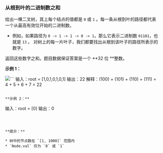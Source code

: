 ### 从根到叶的二进制数之和 ###
给出一棵二叉树，其上每个结点的值都是 `0` 或 `1` 。每一条从根到叶的路径都代表一个从最高有效位开始的二进制数。

* 例如，如果路径为 `0 -> 1 -> 1 -> 0 -> 1`，那么它表示二进制数 `01101`，也就是 `13` 。
对树上的每一片叶子，我们都要找出从根到该叶子的路径所表示的数字。

返回这些数字之和。题目数据保证答案是一个 **32 位 **整数。



**示例 1：**

![](https://assets.leetcode.com/uploads/2019/04/04/sum-of-root-to-leaf-binary-numbers.png)```
输入：root = [1,0,1,0,1,0,1]
输出：22
解释：(100) + (101) + (110) + (111) = 4 + 5 + 6 + 7 = 22
```

**示例 2：**

```
输入：root = [0]
输出：0
```



**提示：**

* 树中的节点数在 `[1, 1000]` 范围内
* `Node.val` 仅为 `0` 或 `1`

